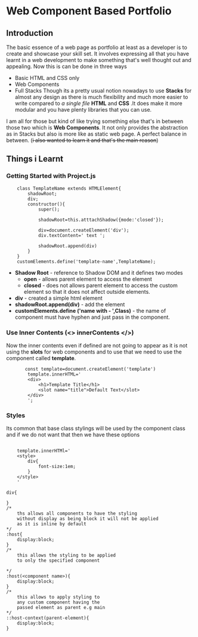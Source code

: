 #	Web Component Based Portfolio

## Introduction
The basic essence of a web page as portfolio at least as a developer is to create and showcase your skill set. It involves expressing all that you have learnt in a web development to make something that's well thought out and appealing. Now this is can be done in three ways

 - Basic HTML and CSS only
 - Web Components
 - Full Stacks 
Though its a pretty usual notion nowadays to use **Stacks** for almost any design as there is much flexibility and much more easier to write compared to *a single file* **HTML** and **CSS** .It does make it more modular and you have plenty libraries that you can use. 

I am all for those but kind of like trying something else that's in between those two which is **Web Components**. It not only provides the abstraction as in Stacks but also is more like as static web page. A perfect balance in between.
(~~i also wanted to learn it and that's the main reason~~)

##	Things i Learnt

### Getting Started with Project.js
```js:
    class TemplateName extends HTMLElement{
		shadowRoot;
		div;
		constructor(){
			super();
			
			shadowRoot=this.atttachShadow({mode:'closed'});
			
			div=document.createElement('div');
			div.textContent=' text ';
			
			shadowRoot.append(div)
		}
    }
    customElements.define('template-name',TemplateName);
```
 

 - **Shadow Root** - reference to Shadow DOM and it defines two modes
	 - **open** - allows parent element to access the element
	 - **closed** - does not allows parent element to access the custom element so that it does not affect outside elements.
- **div**  - created a simple html element
-  **shadowRoot.append(div)** - add the element 
- **customElements.define ('name with - ',Class)** - the name of component must have hyphen and just pass in the component.

###	Use Inner Contents (<> innerContents </>)

Now the inner contents even if defined are not going to appear as it is not using the **slots** for web components and to use that we need to use the component called **template**. 
```html:
       const template=document.createElement('template')
        template.innerHTML='
        <div>
    	    <h1>Template Title</h1>
    	    <slot name="title">Default Text</slot>
        </div>
    	';
```
 
### Styles

Its common that base class stylings will be used by the component class and if we do not want that then we have these options
```html:

    template.innerHTMl='
    <style>
	    div{
		    font-size:1em;
	    }
	</style>
	'

```

```css:
div{

}
/*
	ths allows all components to have the styling
	without display as being block it will not be applied
	as it is inline by default
*/
:host{
	display:block;
}
/*
	this allows the styling to be applied
	to only the specified component
	
*/
:host(<component name>){
	display:block;
}
/*
	this allows to apply styling to 
	any custom component having the 
	passed element as parent e.g main
*/
::host-context(parent-element){
	display:block;
}
```
   
